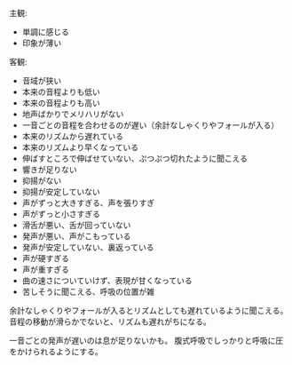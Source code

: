 主観:

- 単調に感じる
- 印象が薄い

客観:

- 音域が狭い
- 本来の音程よりも低い
- 本来の音程よりも高い
- 地声ばかりでメリハリがない
- 一音ごとの音程を合わせるのが遅い（余計なしゃくりやフォールが入る）
- 本来のリズムから遅れている
- 本来のリズムより早くなっている
- 伸ばすところで伸ばせていない、ぷつぷつ切れたように聞こえる
- 響きが足りない
- 抑揚がない
- 抑揚が安定していない
- 声がずっと大きすぎる、声を張りすぎ
- 声がずっと小さすぎる
- 滑舌が悪い、舌が回っていない
- 発声が悪い、声がこもっている
- 発声が安定していない、裏返っている
- 声が硬すぎる
- 声が重すぎる
- 曲の速さについていけず、表現が甘くなっている
- 苦しそうに聞こえる、呼吸の位置が雑

余計なしゃくりやフォールが入るとリズムとしても遅れているように聞こえる。
音程の移動が滑らかでないと、リズムも遅れがちになる。

一音ごとの発声が遅いのは息が足りないかも。
腹式呼吸でしっかりと呼吸に圧をかけられるようにする。
